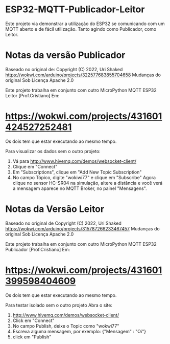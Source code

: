 # ESP32-MQTT-Publicador-Leitor
Este projeto via demonstrar a utilização do ESP32 se comunicando com um MQTT aberto e de fácil utilização. Tanto agindo como Publicador, como Leitor. 


# Notas da versão Publicador

Baseado no original de: Copyright (C) 2022, Uri Shaked
https://wokwi.com/arduino/projects/322577683855704658
Mudanças do original Sob Licença Apache 2.0

Este projeto trabalha em conjunto com outro
MicroPython MQTT ESP32 Leitor [Prof.Cristiano]
Em:
# https://wokwi.com/projects/431601424527252481

Os dois tem que estar executando ao mesmo tempo.

Para visualizar os dados sem o outro projeto:
1. Vá para http://www.hivemq.com/demos/websocket-client/
2. Clique em "Connect"
3. Em "Subscriptions", clique em "Add New Topic Subscription"
4. No campo Tópico, digite "wokiwi77" e clique em "Subscribe"
Agora clique no sensor HC-SR04 na simulação,
altere a distância e você verá
a mensagem aparece no MQTT Broker, no painel "Mensagens".


# Notas da Versão Leitor

Baseado no original de Copyright (C) 2022, Uri Shaked
https://wokwi.com/arduino/projects/315787266233467457
Mudanças do original Sob Licença Apache 2.0

Este projeto trabalha em conjunto com outro
MicroPython MQTT ESP32 Publicador [Prof.Cristiano]
Em:
# https://wokwi.com/projects/431601399598404609
Os dois tem que estar executando ao mesmo tempo.

Para testar isolado sem o outro projeto
Abra o site:
1. http://www.hivemq.com/demos/websocket-client/
2. Click em "Connect"
3. No campo Publish, deixe o Topic como "wokwi77"
4. Escreva alguma mensagem, por exemplo: {"Mensagem" : "Oi"} 
5. click em "Publish"
